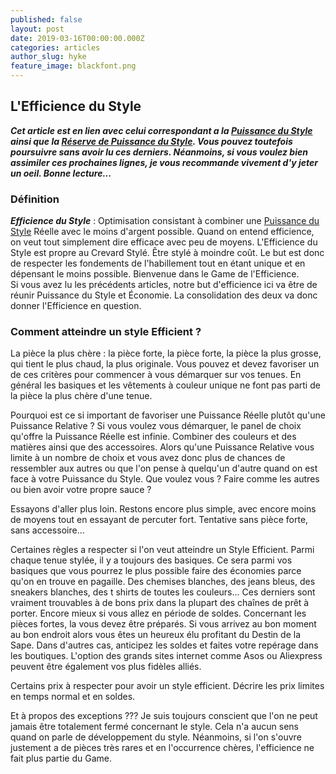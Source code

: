 ```yaml
---
published: false
layout: post
date: 2019-03-16T00:00:00.000Z
categories: articles
author_slug: hyke
feature_image: blackfont.png
---
```

## L'Efficience du Style

***Cet article est en lien avec celui correspondant a la [Puissance du Style](http://www.crevardstyle.com/La-Puissance-du-Style) ainsi que la [Réserve de Puissance du Style](http://www.crevardstyle.com/La-R%C3%A9serve-de-Puissance-du-Style). Vous pouvez toutefois poursuivre sans avoir lu ces derniers. Néanmoins, si vous voulez bien assimiler ces prochaines lignes, je vous recommande vivement d'y jeter un oeil. Bonne lecture...***

### Définition

***Efficience du Style*** : Optimisation consistant à combiner une [Puissance du Style](http://www.crevardstyle.com/La-Puissance-du-Style) Réelle avec le moins d'argent possible. Quand on entend efficience, on veut tout simplement dire efficace avec peu de moyens. L'Efficience du Style est propre au Crevard Stylé. Être stylé à moindre coût. Le but est donc de respecter les fondements de l'habillement tout en étant unique et en dépensant le moins possible. Bienvenue dans le Game de l'Efficience.  
Si vous avez lu les précédents articles, notre but d'efficience ici va être de réunir Puissance du Style et Économie. La consolidation des deux va donc donner l'Efficience en question.

### Comment atteindre un style Efficient ?

La pièce la plus chère : la pièce forte, la pièce forte, la pièce la plus grosse, qui tient le plus chaud, la plus originale. Vous pouvez et devez favoriser un de ces critères pour commencer à vous démarquer sur vos tenues. En général les basiques et les vêtements à couleur unique ne font pas parti de la pièce la plus chère d'une tenue.

Pourquoi est ce si important de favoriser une Puissance Réelle plutôt qu'une Puissance Relative ? Si vous voulez vous démarquer, le panel de choix qu'offre la Puissance Réelle est infinie. Combiner des couleurs et des matières ainsi que des accessoires. Alors qu'une Puissance Relative vous limite à un nombre de choix et vous avez donc plus de chances de ressembler aux autres ou que l'on pense à quelqu'un d'autre quand on est face à votre Puissance du Style. Que voulez vous ? Faire comme les autres ou bien avoir votre propre sauce ?

Essayons d'aller plus loin. Restons encore plus simple, avec encore moins de moyens tout en essayant de percuter fort. Tentative sans pièce forte, sans accessoire...

Certaines règles a respecter si l'on veut atteindre un Style Efficient.
Parmi chaque tenue stylée, il y a toujours des basiques. Ce sera parmi vos basiques que vous pourrez le plus possible faire des économies parce qu'on en trouve en pagaille. Des chemises blanches, des jeans bleus, des sneakers blanches, des t shirts de toutes les couleurs... Ces derniers sont vraiment trouvables à de bons prix dans la plupart des chaînes de prêt à porter. Encore mieux si vous allez en période de soldes.
Concernant les pièces fortes, la vous devez être préparés. Si vous arrivez au bon moment au bon endroit alors vous êtes un heureux élu profitant du Destin de la Sape. Dans d'autres cas, anticipez les soldes et faites votre repérage dans les boutiques. L'option des grands sites internet comme Asos ou Aliexpress peuvent être également vos plus fidèles alliés. 

Certains prix à respecter pour avoir un style efficient. Décrire les prix limites en temps normal et en soldes.

Et à propos des exceptions ??? Je suis toujours conscient que l'on ne peut jamais être totalement fermé concernant le style. Cela n'a aucun sens quand on parle de développement du style. Néanmoins, si l'on s'ouvre justement a de pièces très rares et en l'occurrence chères, l'efficience ne fait plus partie du Game.
